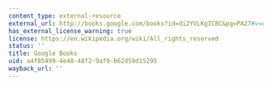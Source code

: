 ```yaml
---
content_type: external-resource
external_url: http://books.google.com/books?id=di2YVLKgIC8C&pg=PA27#v=onepage
has_external_license_warning: true
license: https://en.wikipedia.org/wiki/All_rights_reserved
status: ''
title: Google Books
uid: a4f85499-4e48-48f2-9af9-b62d59d15295
wayback_url: ''
---
```

